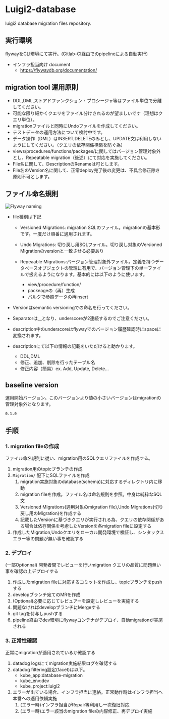 # Luigi2-database

luigi2 database migration files repository.

## 実行環境

flywayをCLI環境にて実行。(Gitlab-CI経由でのpipelineによる自動実行)

  - インフラ担当向け document
    - https://flywaydb.org/documentation/
## migration tool 運用原則
- DDL,DML,ストアドファンクション・プロシージャ等はファイル単位で分離してください。
- 可能な限り細かくクエリをファイル分けされるのが望ましいです（理想はクエリ単位）。
- migrationファイルと同時にUndoファイルを作成してください。
- テストデータの運用方法について検討中です。
- データ操作（DML）はINSERT,DELETEのみとし、UPDATE文は利用しないようにしてください。（クエリの依存関係構築を防ぐ為）
- views/procedures/functions/packages/に関してはバージョン管理対象外とし、Repeatable migration（後述）にて対応を実施してください。
- File名に関して、DescriptionのRenameは可とします。
- File名のVersion名に関して、正常deploy完了後の変更は、不具合修正除き原則不可とします。
## ファイル命名規則

![Flyway naming](https://www.red-gate.com/wp-content/uploads/2020/07/flyway_naming.png "Naming")



- file種別は下記
  - Versioned Migrations: migration SQLのファイル。migrationの基本形です。一度だけ順番に適用されます。
  - Undo Migrations: 切り戻し用SQLファイル。切り戻し対象のVersioned Migrationのversionと一致させる必要あり
  - Repeaable Migrations:バージョン管理対象外ファイル。定義を持つデータベースオブジェクトの管理に有用で、バージョン管理下の単一ファイルで扱えるようになります。基本的には以下のように使います。

    - view/procedure/function/
    - packeageの（再）生成
    - バルクで参照データの再insert


- Versionはsemantic versioningでの命名を行ってください。
- Separatorは__となり、underscoreが2連続するのでご注意ください。
- description中のunderscoreはflywayでのバージョン履歴確認時にspaceに変換されます。
- descriptionにて以下の情報の記載をいただけると助かります。
  - DDL,DML
  - 修正、追加、削除を行ったテーブル名
  - 修正内容（簡易）ex. Add, Update, Delete...

## baseline version

運用開始バージョン。このバージョンより値の小さいバージョンはmigrationの管理対象外となります。

`0.1.0`

## 手順

### 1. migration fileの作成

ファイル命名規則に従い、migration用のSQLクエリファイルを作成する。

1. migration用のtopicブランチの作成
2. `Migration/` 配下にSQLファイルを作成
   1. migration実施対象のdatabase(schema)に対応するディレクトリ内に移動
   2. migration fileを作成。ファイル名は命名規則を参照。中身は純粋なSQL文
   3. Versioned Migrations(適用対象のmigration file),Undo Migrations(切り戻し用のMigration)を作成する
   4. 記載したVersionに基づきクエリが実行される為、クエリの依存関係がある場合は依存関係を考慮したVersionを各migration fileに設定する
3. 作成したMigration,Undoクエリをローカル開発環境で検証し、シンタックスエラー等の問題が無い事を確認する
   
### 2. デプロイ
(一部Optionnal) 開発者間でレビューを行いmigration クエリの品質に問題無い事を確認の上デプロイする

1. 作成したmigration fileに対応するコミットを作成し、topicブランチをpushする
2. developブランチ宛てのMRを作成
3. (Optional)必要に応じてレビュアーを設定しレビューを実施する
4. 問題なければdevelopブランチにMergeする
5. git tagを付与しpushする
6. pipeline経由でdev環境にflywayコンテナがデプロイ、自動migrationが実施される

### 3. 正常性確認

正常にmigrationが適用されているか確認する

1. datadog logsにてmigration実施結果ログを確認する
2. datadog filtering設定(facet)は以下。
   -  kube_app:database-migration
   -  kube_env:dev
   -  kube_project:luigi2
3. エラーが出ている場合、インフラ担当に連絡。正常動作時はインフラ担当へ本番への適用依頼実施
   1. (エラー時)インフラ担当がRepair等利用し一次復旧対応
   2. (エラー時)エラー該当のmigration fileの内容修正、再デプロイ実施
